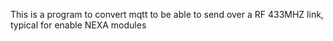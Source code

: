 This is a program to convert mqtt to be able to send over a RF 433MHZ link, typical for enable NEXA modules